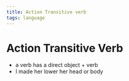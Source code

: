 ```yaml
---
title: Action Transitive verb
tags: language
---
```


# Action Transitive Verb
- a verb has a direct object + verb
- I made her lower her head or body




































